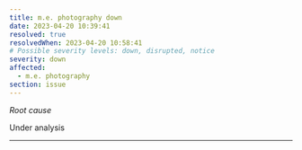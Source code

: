 ```yaml
---
title: m.e. photography down
date: 2023-04-20 10:39:41
resolved: true
resolvedWhen: 2023-04-20 10:58:41
# Possible severity levels: down, disrupted, notice
severity: down
affected:
  - m.e. photography
section: issue
---
```


*Root cause*

Under analysis

---


